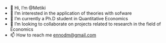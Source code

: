 - 👋 Hi, I’m @Metiki
- 👀 I’m interested in the application of theories with sofware
- 🌱 I’m currently a Ph.D student in Quantitative Economics
- 💞️ I’m looking to collaborate on projects related to research in the field of Economics
- 📫 How to reach me ennodm@gmail.com
<!---
Metiki/Metiki is a ✨ special ✨ repository because its `README.md` (this file) appears on your GitHub profile.
You can click the Preview link to take a look at your changes.
--->

